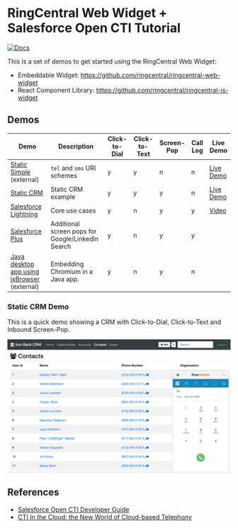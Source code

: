 # RingCentral Web Widget + Salesforce Open CTI Tutorial

[![Docs][docs-readthedocs-svg]][docs-readthedocs-url]

This is a set of demos to get started using the RingCentral Web Widget:

* Embeddable Widget: https://github.com/ringcentral/ringcentral-web-widget
* React Component Library: https://github.com/ringcentral/ringcentral-js-widget

## Demos

| Demo | Description | Click-to-Dial | Click-to-Text | Screen-Pop | Call Log | Live Demo |
|------|-------------|---------------|---------------|------------|----------|-----------|
| [Static Simple](https://ringcentral.github.io/ringcentral-web-widget/) (external) | `tel` and `sms` URI schemes | y | y | n | n | [Live Demo](https://ringcentral.github.io/ringcentral-web-widget/) |
| [Static CRM](http://ringcentral-web-widget-demos.readthedocs.io/en/latest/static_crm/) | Static CRM example | y | y | y | n | [Live Demo](https://ringcentral-tutorials.github.io/ringcentral-web-widget-demos/static_crm/) |
| [Salesforce Lightning](salesforce_lightning) | Core use cases | y | n | y | y | [Video](https://www.youtube.com/watch?v=uXZkYNVaGc0) |
| [Salesforce Plus](salesforce_lightning_more) | Additional screen pops for Google/LinkedIn Search | y | n | y | y | |
| [Java desktop app using jxBrowser](https://github.com/tylerlong/jxbrowser-webrtc) (external) | Embedding Chromium in a Java app. | y | n | y | n | |

### Static CRM Demo

This is a quick demo showing a CRM with Click-to-Dial, Click-to-Text and Inbound Screen-Pop.

[![](docs/static_crm_demo.png)](https://ringcentral-tutorials.github.io/ringcentral-web-widget-demos/static_crm/)

## References

* [Salesforce Open CTI Developer Guide](https://developer.salesforce.com/docs/atlas.en-us.api_cti.meta/api_cti/)
* [CTI In the Cloud: the New World of Cloud-based Telephony](https://www.slideshare.net/Salesforce/cti-in-the-cloud-the-new-world-of-cloud-based-telephony)

 [docs-readthedocs-svg]: https://img.shields.io/badge/docs-readthedocs-blue.svg
 [docs-readthedocs-url]: http://ringcentral-web-widget-demos.readthedocs.org/
